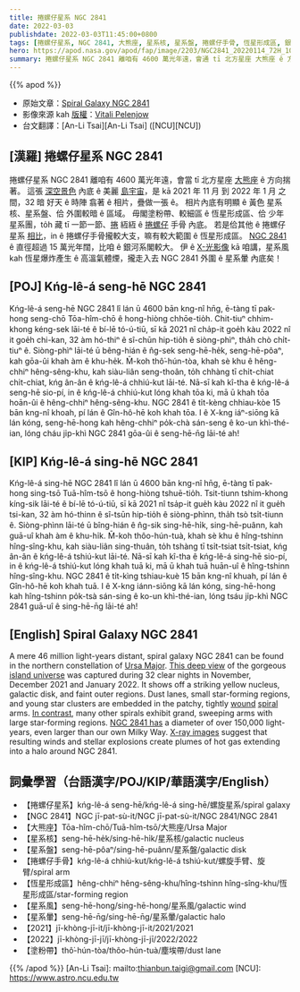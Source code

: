 ```yaml
---
title: 捲螺仔星系 NGC 2841
date: 2022-03-03
publishdate: 2022-03-03T11:45:00+0800
tags: [捲螺仔星系, NGC 2841, 大熊座, 星系核, 星系盤, 捲螺仔手骨, 恆星形成區, 銀河系, X-光, 星系風, 星系暈, 塗粉帶]
hero: https://apod.nasa.gov/apod/fap/image/2203/NGC2841_20220114_72H_1024.jpg
summary: 捲螺仔星系 NGC 2841 離咱有 4600 萬光年遠，會通 tī 北方星座 大熊座 ê 方向揣著。
---
```


{{% apod %}}

- 原始文章：[Spiral Galaxy NGC 2841](https://apod.nasa.gov/apod/ap220303.html)
- 影像來源 kah [版權][copyright]：[Vitali Pelenjow](mailto:firstnamelastname@online.de)
- 台文翻譯：[An-Li Tsai][An-Li Tsai] ([NCU][NCU])

## [漢羅] 捲螺仔星系 NGC 2841
捲螺仔星系 NGC 2841 離咱有 4600 萬光年遠，會當 tī 北方星座 [大熊座][Ursa Major] ê 方向揣著。
這張 [深空景色][This deep view] 內底 ê 美麗 [島宇宙][island universe]，是 kā 2021 年 11 月 到 2022 年 1 月 之間，32 暗 好天 ê 時陣 翕著 ê 相片，疊做一張 ê。
相片內底有明顯 ê 黃色 星系核、星系盤、佮 外圍較暗 ê 區域。
毋閣塗粉帶、較細區 ê 恆星形成區、佮 少年星系團，to̍h 藏 tī 一節一節、[捲][wound] 絚絚 ê [捲螺仔][spiral] 手骨 內底。
若是佮其他 ê 捲螺仔星系 [相比][In contrast]，in ê 捲螺仔手骨攏較大支，嘛有較大範圍 ê 恆星形成區。
[NGC 2841][NGC 2841 has] ê 直徑超過 15 萬光年闊，比咱 ê 銀河系閣較大。
伊 ê [X-光影像][X-ray images] kā 咱講，星系風 kah 恆星爆炸產生 ê 高溫氣體煙，攏走入去 NGC 2841 外圍 ê 星系暈 內底矣！

## [POJ] Kńg-lê-á seng-hē NGC 2841
Kńg-lê-á seng-hē NGC 2841 lî lán ū 4600 bān kng-nî hn̄g, ē-tàng tī pak-hong seng-chō Tōa-hîm-chō ê hong-hiòng chhōe-tio̍h.
Chit-tiuⁿ chhim-khong kéng-sek lāi-té ê bí-lē tó-ú-tiū, sī kā 2021 nî cha̍p-it goe̍h kàu 2022 nî it goe̍h chi-kan, 32 àm hó-thiⁿ ê sî-chūn hip-tio̍h ê siòng-phìⁿ, tha̍h chò chi̍t-tiuⁿ ê.
Siòng-phìⁿ lāi-té ū bêng-hián ê n̂g-sek seng-hē-he̍k, seng-hē-pôaⁿ, kah gōa-ûi khah àm ê khu-he̍k.
M̄-koh thô͘-hún-tòa, khah sè khu ê hêng-chhiⁿ hêng-sêng-khu, kah siàu-liân seng-thoân, to̍h chhàng tī chi̍t-chiat chi̍t-chiat, kńg ân-ân ê kńg-lê-á chhiú-kut lāi-té.
Nā-sī kah kî-tha ê kńg-lê-á seng-hē sio-pí, in ê kńg-lê-á chhiú-kut lóng khah tōa ki, mā ū khah tōa hoān-ûi ê hêng-chhiⁿ hêng-sêng-khu.
NGC 2841 ê ti̍t-kèng chhiau-kòe 15 bān kng-nî khoah, pí lán ê Gîn-hô-hē koh khah tōa.
I ê X-kng iáⁿ-siōng kā lán kóng, seng-hē-hong kah hêng-chhiⁿ po̍k-chà sán-seng ê ko-un khì-thé-ian, lóng cháu ji̍p-khì NGC 2841 gōa-ûi ê seng-hē-n̄g lāi-té ah!


## [KIP] Kńg-lê-á sing-hē NGC 2841
Kńg-lê-á sing-hē NGC 2841 lî lán ū 4600 bān kng-nî hn̄g, ē-tàng tī pak-hong sing-tsō Tuā-hîm-tsō ê hong-hiòng tshuē-tio̍h.
Tsit-tiunn tshim-khong kíng-sik lāi-té ê bí-lē tó-ú-tiū, sī kā 2021 nî tsa̍p-it gue̍h kàu 2022 nî it gue̍h tsi-kan, 32 àm hó-thinn ê sî-tsūn hip-tio̍h ê siòng-phìnn, tha̍h tsò tsi̍t-tiunn ê.
Siòng-phìnn lāi-té ū bîng-hián ê n̂g-sik sing-hē-hi̍k, sing-hē-puânn, kah guā-uî khah àm ê khu-hi̍k.
M̄-koh thôo-hún-tuà, khah sè khu ê hîng-tshinn hîng-sîng-khu, kah siàu-liân sing-thuân, to̍h tshàng tī tsi̍t-tsiat tsi̍t-tsiat, kńg ân-ân ê kńg-lê-á tshiú-kut lāi-té.
Nā-sī kah kî-tha ê kńg-lê-á sing-hē sio-pí, in ê kńg-lê-á tshiú-kut lóng khah tuā ki, mā ū khah tuā huān-uî ê hîng-tshinn hîng-sîng-khu.
NGC 2841 ê ti̍t-kìng tshiau-kuè 15 bān kng-nî khuah, pí lán ê Gîn-hô-hē koh khah tuā.
I ê X-kng iánn-siōng kā lán kóng, sing-hē-hong kah hîng-tshinn po̍k-tsà sán-sing ê ko-un khì-thé-ian, lóng tsáu ji̍p-khì NGC 2841 guā-uî ê sing-hē-n̄g lāi-té ah!

## [English] Spiral Galaxy NGC 2841

A mere 46 million light-years distant, spiral galaxy NGC 2841 can be found in the northern constellation of [Ursa Major][Ursa Major].
[This deep view][This deep view] of the gorgeous [island universe][island universe] was captured during 32 clear nights in November, December 2021 and January 2022.
It shows off a striking yellow nucleus, galactic disk, and faint outer regions.
Dust lanes, small star-forming regions, and young star clusters are embedded in the patchy, tightly [wound][wound] [spiral][spiral] arms.
[In contrast][In contrast], many other spirals exhibit grand, sweeping arms with large star-forming regions.
[NGC 2841 has][NGC 2841 has] a diameter of over 150,000 light-years, even larger than our own Milky Way.
[X-ray images][X-ray images] suggest that resulting winds and stellar explosions create plumes of hot gas extending into a halo around NGC 2841.


## 詞彙學習（台語漢字/POJ/KIP/華語漢字/English）
- 【捲螺仔星系】kńg-lê-á seng-hē/kńg-lê-á sing-hē/螺旋星系/spiral galaxy
- 【NGC 2841】NGC jī-pat-sù-it/NGC jī-pat-sù-it/NGC 2841/NGC 2841
- 【大熊座】Tōa-hîm-chō/Tuā-hîm-tsō/大熊座/Ursa Major
- 【星系核】seng-hē-he̍k/sing-hē-hi̍k/星系核/galactic nucleus
- 【星系盤】seng-hē-pôaⁿ/sing-hē-puânn/星系盤/galactic disk
- 【捲螺仔手骨】kńg-lê-á chhiú-kut/kńg-lê-á tshiú-kut/螺旋手臂、旋臂/spiral arm
- 【恆星形成區】hêng-chhiⁿ hêng-sêng-khu/hîng-tshinn hîng-sîng-khu/恆星形成區/star-forming region
- 【星系風】seng-hē-hong/sing-hē-hong/星系風/galactic wind
- 【星系暈】seng-hē-n̄g/sing-hē-n̄g/星系暈/galactic halo
- 【2021】jī-khòng-jī-it/jī-khòng-jī-it/2021/2021
- 【2022】jī-khòng-jī-jī/jī-khòng-jī-jī/2022/2022
- 【塗粉帶】thô͘-hún-tòa/thôo-hún-tuà/塵埃帶/dust lane

{{% /apod %}}
[An-Li Tsai]: mailto:thianbun.taigi@gmail.com
[NCU]: https://www.astro.ncu.edu.tw

[copyright]: https://apod.nasa.gov/apod/fap/lib/about_apod.html#srapply

[Ursa Major]:https://apod.nasa.gov/apod/ap070108.html
[This deep view]:https://www.astrobin.com/hcoudt/
[island universe]:http://cass.ucsd.edu/public/tutorial/Galaxies.html
[wound]:http://casa.colorado.edu/~danforth/science/spiral/
[spiral]:https://apod.nasa.gov/apod/ap030925.html
[In contrast]:https://apod.nasa.gov/apod/ap091017.html
[NGC 2841 has]:https://hubblesite.org/contents/media/images/2011/06/2821-Image.html
[X-ray images]:http://chandra.harvard.edu/photo/2006/n2841/
